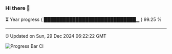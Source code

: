 ### Hi there 👋

⏳ Year progress { █████████████████████████████▁ } 99.25 %

---

⏰ Updated on Sun, 29 Dec 2024 06:22:22 GMT

![Progress Bar CI](https://github.com/liununu/liununu/workflows/Progress%20Bar%20CI/badge.svg)
